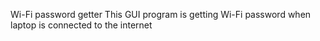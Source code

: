 Wi-Fi password getter
This GUI program is getting Wi-Fi password when laptop is connected to the internet 
